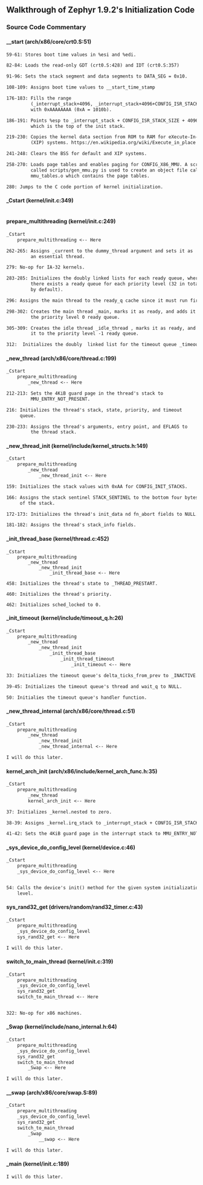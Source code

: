 ## Walkthrough of Zephyr 1.9.2's Initialization Code

### Source Code Commentary

#### \_\_start (arch/x86/core/crt0.S:51)

```txt
59-61: Stores boot time values in %esi and %edi.

82-84: Loads the read-only GDT (crt0.S:428) and IDT (crt0.S:357)

91-96: Sets the stack segment and data segments to DATA_SEG = 0x10.

108-109: Assigns boot time values to __start_time_stamp

176-183: Fills the range
         (_interrupt_stack+4096, _interrupt_stack+4096+CONFIG_ISR_STACK_SIZE)
         with 0xAAAAAAAA (0xA = 1010b).

186-191: Points %esp to _interrupt_stack + CONFIG_ISR_STACK_SIZE + 4096,
         which is the top of the init stack.

219-230: Copies the kernel data section from ROM to RAM for eXecute-In-Place
         (XIP) systems. https://en.wikipedia.org/wiki/Execute_in_place

241-248: Clears the BSS for default and XIP systems.

258-270: Loads page tables and enables paging for CONFIG_X86_MMU. A script
         called scripts/gen_mmu.py is used to create an object file called
         mmu_tables.o which contains the page tables.

280: Jumps to the C code portion of kernel initialization.
```

#### \_Cstart (kernel/init.c:349)

```txt

```

#### prepare\_multithreading (kernel/init.c:249)

```txt
_Cstart
    prepare_multithreading <-- Here

262-265: Assigns _current to the dummy_thread argument and sets it as
         an essential thread.

279: No-op for IA-32 kernels.

283-285: Initializes the doubly linked lists for each ready queue, where
         there exists a ready queue for each priority level (32 in total
         by default).

296: Assigns the main thread to the ready_q cache since it must run first.

298-302: Creates the main thread _main, marks it as ready, and adds it to
         the priority level 0 ready queue.

305-309: Creates the idle thread _idle_thread , marks it as ready, and adds
         it to the priority level -1 ready queue.

312:  Initializes the doubly  linked list for the timeout queue _timeout_q.
```

#### \_new\_thread (arch/x86/core/thread.c:199)

```txt
_Cstart
    prepare_multithreading
        _new_thread <-- Here

212-213: Sets the 4KiB guard page in the thread's stack to
         MMU_ENTRY_NOT_PRESENT.

216: Initializes the thread's stack, state, priority, and timeout
     queue.

230-233: Assigns the thread's arguments, entry point, and EFLAGS to
         the thread stack.
```

#### \_new\_thread\_init (kernel/include/kernel\_structs.h:149)

```txt
_Cstart
    prepare_multithreading
        _new_thread
            _new_thread_init <-- Here

159: Initializes the stack values with 0xAA for CONFIG_INIT_STACKS.

166: Assigns the stack sentinel STACK_SENTINEL to the bottom four bytes
     of the stack.

172-173: Initializes the thread's init_data nd fn_abort fields to NULL.

181-182: Assigns the thread's stack_info fields.
```

#### \_init\_thread\_base (kernel/thread.c:452)

```
_Cstart
    prepare_multithreading
        _new_thread
            _new_thread_init
                _init_thread_base <-- Here

458: Initializes the thread's state to _THREAD_PRESTART.

460: Initializes the thread's priority.

462: Initializes sched_locked to 0.
```

#### \_init\_timeout (kernel/include/timeout\_q.h:26)

```txt
_Cstart
    prepare_multithreading
        _new_thread
            _new_thread_init
                _init_thread_base
                    _init_thread_timeout
                        _init_timeout <-- Here

33: Initializes the timeout queue's delta_ticks_from_prev to _INACTIVE.

39-45: Initializes the timeout queue's thread and wait_q to NULL.

50: Initialies the timeout queue's handler function.
```

#### \_new\_thread\_internal (arch/x86/core/thread.c:51)

```txt
_Cstart
    prepare_multithreading
        _new_thread
            _new_thread_init
            _new_thread_internal <-- Here

I will do this later.
```

#### kernel\_arch\_init (arch/x86/include/kernel\_arch\_func.h:35)

```txt
_Cstart
    prepare_multithreading
        _new_thread
        kernel_arch_init <-- Here

37: Initializes _kernel.nested to zero.

38-39: Assigns _kernel.irq_stack to _interrupt_stack + CONFIG_ISR_STACK_SIZE.

41-42: Sets the 4KiB guard page in the interrupt stack to MMU_ENTRY_NOT_PRESENT.
```

#### \_sys\_device\_do\_config\_level (kernel/device.c:46)

```txt
_Cstart
    prepare_multithreading
    _sys_device_do_config_level <-- Here


54: Calls the device's init() method for the given system initialization
    level.
```

#### sys\_rand32\_get (drivers/random/rand32\_timer.c:43)

```txt
_Cstart
    prepare_multithreading
    _sys_device_do_config_level
    sys_rand32_get <-- Here

I will do this later.
```

#### switch\_to\_main\_thread (kernel/init.c:319)

```txt
_Cstart
    prepare_multithreading
    _sys_device_do_config_level
    sys_rand32_get
    switch_to_main_thread <-- Here


322: No-op for x86 machines.
```

#### \_Swap (kernel/include/nano\_internal.h:64)

```txt
_Cstart
    prepare_multithreading
    _sys_device_do_config_level
    sys_rand32_get
    switch_to_main_thread
        _Swap <-- Here

I will do this later.
```

#### \_\_swap (arch/x86/core/swap.S:89)

```txt
_Cstart
    prepare_multithreading
    _sys_device_do_config_level
    sys_rand32_get
    switch_to_main_thread
        _Swap
            __swap <-- Here

I will do this later.
```

#### \_main (kernel/init.c:189)

```txt
I will do this later.
````
